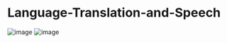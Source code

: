 # Language-Translation-and-Speech
![image](https://user-images.githubusercontent.com/68548516/140982714-2ed5e6bf-274f-4a4e-81c9-2acb5e18d665.png)
![image](https://user-images.githubusercontent.com/68548516/140982910-6861c76a-9142-4818-be4f-fafaa0e04f33.png)

